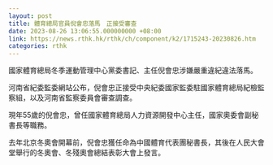 ```yaml
---
layout: post
title: 體育總局官員倪會忠落馬　正接受審查
date: 2023-08-26 13:06:55.000000000 +08:00
link: https://news.rthk.hk/rthk/ch/component/k2/1715243-20230826.htm
categories: rthk
---
```


國家體育總局冬季運動管理中心黨委書記、主任倪會忠涉嫌嚴重違紀違法落馬。

河南省紀委監委網站公布，倪會忠正接受中央紀委國家監委駐國家體育總局紀檢監察組，以及河南省監察委員會審查調查。

現年55歲的倪會忠，曾任國家體育總局人力資源開發中心主任，國家奧委會副秘書長等職務。

去年北京冬奧會開幕前，倪會忠獲任命為中國體育代表團秘書長，其後在人民大會堂舉行的冬奧會、冬殘奧會總結表彰大會上發言。
